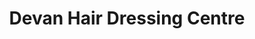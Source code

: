 ---
title: "Devan Hair Dressing Centre"
url: /edava/devan-hair-dressing-centre/
shop: hairdresser
---